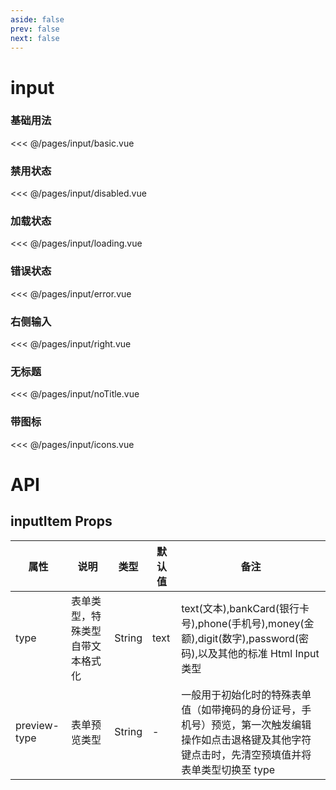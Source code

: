 ```yaml
---
aside: false
prev: false
next: false
---
```


# input

### 基础用法

<<< @/pages/input/basic.vue

### 禁用状态

<<< @/pages/input/disabled.vue

### 加载状态

<<< @/pages/input/loading.vue

### 错误状态

<<< @/pages/input/error.vue

### 右侧输入

<<< @/pages/input/right.vue

### 无标题

<<< @/pages/input/noTitle.vue

### 带图标

<<< @/pages/input/icons.vue

# API

## inputItem Props

| 属性         | 说明                             | 类型   | 默认值 | 备注                                                                                                                                                  |
| ------------ | -------------------------------- | ------ | ------ | ----------------------------------------------------------------------------------------------------------------------------------------------------- |
| type         | 表单类型，特殊类型自带文本格式化 | String | text   | text(文本),bankCard(银行卡号),phone(手机号),money(金额),digit(数字),password(密码),以及其他的标准 Html Input 类型                                     |
| preview-type | 表单预览类型                     | String | -      | 一般用于初始化时的特殊表单值（如带掩码的身份证号，手机号）预览，第一次触发编辑操作如点击退格键及其他字符键点击时，先清空预填值并将表单类型切换至 type |

<script setup>
  import basic from './input/basic.vue'
  import disabled from './input/disabled.vue'
  import loading from './input/loading.vue'
  import error from './input/error.vue'
  import right from './input/right.vue'
  import noTitle from './input/noTitle.vue'
  import icons from './input/icons.vue'

  import { reactive, markRaw } from 'vue'

  const list = reactive({
    title: 'Input',
    data: [
      {
        title: '基础用法',
        component: markRaw(basic),
      },
      {
        title: '禁用状态',
        component: markRaw(disabled),
      },
      {
        title: '加载状态',
        component: markRaw(loading),
      },
      {
        title: '错误状态',
        component: markRaw(error),
      },
      {
        title: '右侧输入',
        component: markRaw(right),
      },
      {
        title: '无标题',
        component: markRaw(noTitle),
      },
      {
        title: '带图标',
        component: markRaw(icons),
      }
    ]
  })

</script>

<MobileDemoSingle :list="list" />
